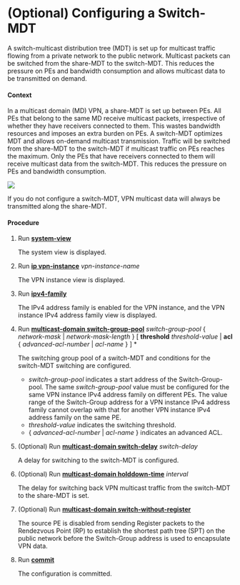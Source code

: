 (Optional) Configuring a Switch-MDT
===================================

A switch-multicast distribution tree (MDT) is set up for multicast traffic flowing from a private network to the public network. Multicast packets can be switched from the share-MDT to the switch-MDT. This reduces the pressure on PEs and bandwidth consumption and allows multicast data to be transmitted on demand.

#### Context

In a multicast domain (MD) VPN, a share-MDT is set up between PEs. All PEs that belong to the same MD receive multicast packets, irrespective of whether they have receivers connected to them. This wastes bandwidth resources and imposes an extra burden on PEs. A switch-MDT optimizes MDT and allows on-demand multicast transmission. Traffic will be switched from the share-MDT to the switch-MDT if multicast traffic on PEs reaches the maximum. Only the PEs that have receivers connected to them will receive multicast data from the switch-MDT. This reduces the pressure on PEs and bandwidth consumption.

![](../../../../public_sys-resources/note_3.0-en-us.png) 

If you do not configure a switch-MDT, VPN multicast data will always be transmitted along the share-MDT.



#### Procedure

1. Run [**system-view**](cmdqueryname=system-view)
   
   
   
   The system view is displayed.
2. Run [**ip vpn-instance**](cmdqueryname=ip+vpn-instance) *vpn-instance-name*
   
   
   
   The VPN instance view is displayed.
3. Run [**ipv4-family**](cmdqueryname=ipv4-family)
   
   
   
   The IPv4 address family is enabled for the VPN instance, and the VPN instance IPv4 address family view is displayed.
4. Run [**multicast-domain switch-group-pool**](cmdqueryname=multicast-domain+switch-group-pool) *switch-group-pool* { *network-mask* | *network-mask-length* } [ **threshold** *threshold-value* | **acl** { *advanced-acl-number* | *acl-name* } ] \*
   
   
   
   The switching group pool of a switch-MDT and conditions for the switch-MDT switching are configured.
   
   
   
   * *switch-group-pool* indicates a start address of the Switch-Group-pool. The same *switch-group-pool* value must be configured for the same VPN instance IPv4 address family on different PEs. The value range of the Switch-Group address for a VPN instance IPv4 address family cannot overlap with that for another VPN instance IPv4 address family on the same PE.
   * *threshold-value* indicates the switching threshold.
   * { *advanced-acl-number* | *acl-name* } indicates an advanced ACL.
5. (Optional) Run [**multicast-domain switch-delay**](cmdqueryname=multicast-domain+switch-delay) *switch-delay*
   
   
   
   A delay for switching to the switch-MDT is configured.
6. (Optional) Run [**multicast-domain holddown-time**](cmdqueryname=multicast-domain+holddown-time) *interval*
   
   
   
   The delay for switching back VPN multicast traffic from the switch-MDT to the share-MDT is set.
7. (Optional) Run [**multicast-domain switch-without-register**](cmdqueryname=multicast-domain+switch-without-register)
   
   
   
   The source PE is disabled from sending Register packets to the Rendezvous Point (RP) to establish the shortest path tree (SPT) on the public network before the Switch-Group address is used to encapsulate VPN data.
8. Run [**commit**](cmdqueryname=commit)
   
   
   
   The configuration is committed.